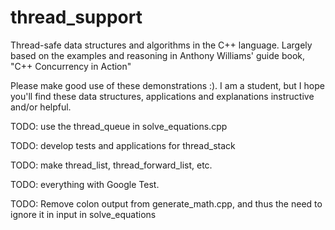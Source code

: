 # thread_support
Thread-safe data structures and algorithms in the C++ language.
Largely based on the examples and reasoning in Anthony Williams' guide book, "C++ Concurrency in Action"

Please make good use of these demonstrations :). I am a student, but I hope you'll find these data structures, applications and explanations instructive and/or helpful.



TODO: use the thread_queue in solve_equations.cpp

TODO: develop tests and applications for thread_stack

TODO: make thread_list, thread_forward_list, etc.

TODO: everything with Google Test.

TODO: Remove colon output from generate_math.cpp, and thus the need to ignore it in input in solve_equations
